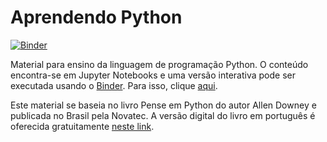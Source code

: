 # Aprendendo Python

[![Binder](https://mybinder.org/badge_logo.svg)](https://mybinder.org/v2/gh/gabraganca/aprendendo_python/master)


Material para ensino da linguagem de programação Python. O conteúdo encontra-se
em Jupyter Notebooks e uma versão interativa pode ser executada usando o
[Binder][mybinder]. Para isso, clique [aqui][repo-binder].

Este material se baseia no livro Pense em Python do autor Allen Downey e
publicada no Brasil pela Novatec. A versão digital do livro em português
é oferecida gratuitamente [neste link][pense-python].


[mybinder]: https://mybinder.org/
[repo-binder]: https://mybinder.org/v2/gh/gabraganca/aprendendo_python/master
[pense-python]: https://penseallen.github.io/PensePython2e/
